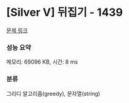 # [Silver V] 뒤집기 - 1439 

[문제 링크](https://www.acmicpc.net/problem/1439) 

### 성능 요약

메모리: 69096 KB, 시간: 8 ms

### 분류

그리디 알고리즘(greedy), 문자열(string)

